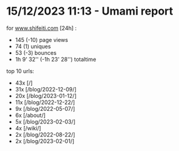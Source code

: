 # 15/12/2023 11:13 - Umami report
for www.shifeiti.com [24h] :

 - 145 (-10) page views
 - 74 (1) uniques
 - 53 (-3) bounces
 - 1h 9' 32'' (-1h 23' 28'') totaltime


top 10 urls:
 - 43x [/]
 - 31x [/blog/2022-12-09/]
 - 20x [/blog/2023-01-12/]
 - 11x [/blog/2022-12-22/]
 - 9x [/blog/2022-05-07/]
 - 6x [/about/]
 - 5x [/blog/2023-02-03/]
 - 4x [/wiki/]
 - 2x [/blog/2022-08-22/]
 - 2x [/blog/2023-02-01/]


